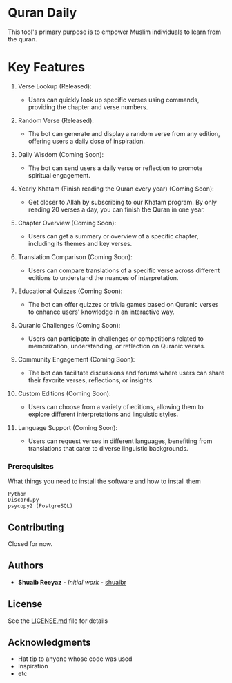 # Quran Daily
This tool's primary purpose is to empower Muslim individuals to learn from the quran. 

# Key Features 
1. Verse Lookup (Released):
    - Users can quickly look up specific verses using commands, providing the chapter and verse numbers.

2. Random Verse (Released):
    - The bot can generate and display a random verse from any edition, offering users a daily dose of inspiration.

3. Daily Wisdom (Coming Soon):
    - The bot can send users a daily verse or reflection to promote spiritual engagement.

4. Yearly Khatam (Finish reading the Quran every year) (Coming Soon):
    - Get closer to Allah by subscribing to our Khatam program. By only reading 20 verses a day, you can finish the Quran in one year.

5. Chapter Overview (Coming Soon):
    - Users can get a summary or overview of a specific chapter, including its themes and key verses.

6. Translation Comparison (Coming Soon):
    - Users can compare translations of a specific verse across different editions to understand the nuances of interpretation.

7. Educational Quizzes (Coming Soon):
    - The bot can offer quizzes or trivia games based on Quranic verses to enhance users' knowledge in an interactive way.

8. Quranic Challenges (Coming Soon):
    - Users can participate in challenges or competitions related to memorization, understanding, or reflection on Quranic verses.

9. Community Engagement (Coming Soon):
    - The bot can facilitate discussions and forums where users can share their favorite verses, reflections, or insights.

10. Custom Editions (Coming Soon):
    - Users can choose from a variety of editions, allowing them to explore different interpretations and linguistic styles.

11. Language Support (Coming Soon):
    - Users can request verses in different languages, benefiting from translations that cater to diverse linguistic backgrounds.

### Prerequisites
What things you need to install the software and how to install them

```
Python
Discord.py
psycopy2 (PostgreSQL)
```
<!-- 
## Running the tests
1. Unit Testing:
- Frontend (React.js): Utilize testing libraries like Jest and React Testing Library for component-level testing. Ensure UI components work as expected and efficiently.
- Backend (Node.js, Express.js): Use testing frameworks like Mocha, Chai, or Jest for unit testing of API endpoints and backend functions.
- Authentication and Authorization (Passport.js, JWT): Test authentication and authorization logic to confirm that users can access appropriate resources based on roles.

2. Integration Testing:
- Frontend and Backend: Perform integration testing to validate data flows between frontend and backend components. Tools like Jest, Supertest, and Cypress are valuable for this purpose.

3. End-to-End (E2E) Testing:
- Frontend (React.js): Employ E2E testing tools like Cypress or Selenium for testing complete user flows and interactions.
- Backend (RESTful API): Test the entire API endpoints with E2E testing to ensure that different parts of the application work together seamlessly.

4. Performance Testing:
- Frontend: Use Lighthouse or other performance testing tools to optimize frontend performance, focusing on loading times, SEO, and general responsiveness.
- Backend (Node.js, Express.js, PostgreSQL): Load testing tools like Apache JMeter or Artillery can be used to simulate high traffic and verify the backend's ability to handle the load.
- Search and Data Discovery (Elasticsearch/Algolia/Typesense): Perform benchmarking and stress testing to determine the search engine's capacity to handle large volumes of data.

5. Security Testing:
- Frontend: Utilize security analysis tools like OWASP ZAP to detect and rectify security vulnerabilities in your frontend code.
- Backend (Node.js, Express.js, PostgreSQL): Conduct penetration testing and use tools like OWASP Dependency-Check to scan for security issues in your code and dependencies.
- Authentication and Authorization: Ensure that Passport.js and JWT implementations are secure by conducting security audits and token testing.

6. Usability and User Acceptance Testing (UAT):
- Frontend (React.js, Material-UI, Tailwind): Engage real users or testers to provide feedback on the user interface and overall user experience.
- Machine Learning (ChatGPT, NLTK/spaCy, PyTorch/TensorFlow): Test the quality and appropriateness of machine learning-driven content.

7. Cloud and Deployment Testing:
- AWS/GCP: Test scalability and reliability of cloud infrastructure to ensure it can handle the expected load.
- Docker and Kubernetes: Verify that containerized applications can be deployed and managed effectively.
- NGINX/Apache: Perform load testing and monitoring to ensure that reverse proxies and load balancers function correctly.

8. DevOps Testing:
- Implement Continuous Integration (CI) and Continuous Deployment (CD) pipelines using tools like Jenkins, Travis CI, or CircleCI. Automate testing and deployment workflows.

9. Regression Testing:
- Regularly run regression tests to identify and fix new issues or regressions introduced with code changes.

10. Logging and Monitoring:
- Set up logging and monitoring tools (e.g., ELK Stack, Prometheus) to track and analyze application performance in real-time.

11. User Feedback:
- Continuously collect feedback from users to enhance and improve the application based on their real-world experiences.

### Break down into end to end tests
1. User Registration and Authentication:
- Test user registration and login processes to verify that user authentication and authorization are functioning correctly.
- Ensure that users can access and update their profiles securely.

2. Content Aggregation:
- Test the process of aggregating books, articles, and other content from various sources.
Verify that content from different industries is correctly integrated and displayed in the application.

3. Dynamic Reading System:
- Test the dynamic reading system to confirm that complex ideas are effectively simplified for readers.
Ensure that users can access content seamlessly and navigate through it.

4. Intelligent Testing and Knowledge Discovery:
- Test the intelligent testing and knowledge discovery system to ensure that users can access relevant content and perform tests seamlessly.
- Verify that frictionless learning is supported.

5. Smart Communities:
- Test smart communities to ensure that users can access, contribute, and interact with leaders in various fields.
- Verify that moderation is effective in maintaining a productive and respectful environment.

6. Data Privacy and Security:
- Verify that user data is handled securely and that sensitive information is protected.
Test user access controls and data encryption mechanisms.

7. Performance and Scalability:
- Conduct tests to assess the application's performance under various conditions, including high traffic and data loads.
- Verify that the application scales effectively when needed, especially during peak usage times.

8. Search and Data Discovery:
- Test the search functionality to ensure that users can discover content efficiently.
Verify that the selected search engine (Elasticsearch, Algolia, or Typesense) provides accurate and fast results.

9. Machine Learning:
- Test machine learning components (e.g., ChatGPT, NLTK, spaCy, PyTorch, TensorFlow) to ensure they provide accurate and relevant content recommendations.
Verify that machine learning models adapt to user preferences and learning styles.

10. Cloud and Deployment:
- Test the deployment of the application in a cloud environment (AWS/GCP) to ensure it is reliable and scalable.
- Verify that containerization (Docker) and orchestration (Kubernetes) work as expected.

11. User Feedback and Iterations:
- Implement tests to gather user feedback and assess how well user suggestions and feedback are integrated into the application.

12. Frontend (React.js, Material-UI, Tailwind):
- Test the entire user interface for proper navigation and functionality.
- Verify that user interactions and user interface elements work as expected.

13. Backend (Node.js, Express.js, PostgreSQL):
- Conduct E2E tests to verify that backend APIs work correctly in conjunction with the frontend.
- Test the performance of API endpoints under load.

14. Real-World Scenarios:
- Test the application using real-world scenarios and user workflows to simulate actual usage.

15. Continuous Integration and Continuous Deployment (CI/CD):
- Implement E2E tests as part of the CI/CD pipeline to automatically test new code changes before deployment.

### And coding style tests
Frontend (React.js, Material-UI, Tailwind):
- ESLint for JavaScript/JSX: Configure ESLint to check for code style adherence in your React.js code. You can use popular configurations like Airbnb's ESLint config or create a custom one tailored to your project.
- Prettier Integration: Integrate Prettier with your code editor and your build process. Prettier automatically formats your code to adhere to your chosen style guidelines.
- Material-UI and Tailwind CSS Guidelines: Follow the coding and styling guidelines provided by Material-UI and Tailwind CSS to ensure consistency in your UI components and styles.

Backend (Node.js, Express.js):
- ESLint for Node.js: Use ESLint to enforce coding style rules in your Node.js and Express.js backend code. You can use a popular ESLint config for Node.js, or create a custom one that aligns with your team's preferences.
- Consistency in Routing and Middleware: Ensure that your Express.js routes and middleware functions follow a consistent naming and structure convention. For instance, establish guidelines for naming your route files and methods.

Database (PostgreSQL):
- SQL Linting: Consider using a SQL linter or formatter to maintain consistency and readability in your database queries. These tools can check for consistent indentation, proper capitalization, and other SQL coding style rules.

Machine Learning (PyTorch, TensorFlow, NLTK, spaCy):
- Python Linting: Use a Python linter, such as Flake8 or Pylint, to enforce coding style and best practices in your machine learning code. This ensures proper indentation, naming conventions, and adherence to PEP 8 standards.

Cloud and Deployment (Docker, Kubernetes):
- Dockerfile and Kubernetes YAML Files: Establish guidelines for Dockerfiles and Kubernetes YAML files. Ensure that they are well-structured, readable, and follow best practices.

Git and Version Control (Git + Github):
- Git Hooks: Implement pre-commit and pre-push Git hooks that automatically run linting checks before allowing developers to commit or push code. This ensures that no code violating the style guidelines is added to the repository.
- Enforce Branch Policies: Utilize branch protection rules on your GitHub repository to ensure that code is only merged into specific branches after passing code style checks.

Continuous Integration (CI) Checks:
- Include Linting in CI/CD Pipeline: Add linting checks as a step in your CI/CD pipeline. Your CI system can automatically run linting tests and prevent code that doesn't meet the coding style guidelines from being deployed.

## Deployment

1. Frontend Deployment (React.js, Material-UI, Tailwind):
- Build your React.js application for production using a build tool like Webpack or Create React App.
- Serve the built static files using a web server like Nginx or a static file hosting service.
- Configure the server to handle client-side routing correctly (if using React Router).
- Set up a process for continuous deployment to automatically update the frontend as code changes.

2. Backend Deployment (Node.js, Express.js, PostgreSQL):
- Host your Node.js application on a server or a Platform-as-a-Service (PaaS) provider like Heroku, AWS Elastic Beanstalk, or Google App Engine.
- Install and configure Node.js and PostgreSQL on your deployment environment.
- Secure your backend by following best practices, including using environment variables for sensitive data and setting up firewalls.
- Ensure that your backend API is accessible over HTTPS for security.
- Set up environment-specific configurations for development, testing, and production.

3. Authentication and Authorization (Passport.js, JWT):
- Implement user authentication and authorization middleware in your Express.js application.
- Store user data securely, and handle JWT token generation and validation.
- Use environment variables to manage your JWT secret key and other sensitive information.

4. Search and Data Discovery (Elasticsearch/Algolia/Typesense):
- Deploy and configure your chosen search engine (Elasticsearch, Algolia, or Typesense) on your server or cloud infrastructure.
- Index your data and set up search functionalities in your application.
- Ensure proper security and access controls for your search engine.

5. Machine Learning (ChatGPT, NLTK, spaCy, PyTorch, TensorFlow):
- If you're using machine learning models, make sure they are integrated into your backend.
- Deploy models on a server or cloud infrastructure and ensure they are accessible via API endpoints.
- Use version control for machine learning models and update them as needed.

6. Cloud and Deployment (AWS/GCP, Docker, Kubernetes):
- Utilize cloud services from AWS or GCP to host and scale your application components.
- Containerize your applications using Docker. Create Dockerfiles for each part of your tech stack (frontend, backend, search engine, machine learning, etc.).
- Use Kubernetes for container orchestration and scaling. Deploy your Docker containers to a Kubernetes cluster.

7. Dev Tools (VSCode, Git + GitHub, Postman, Jira):
- Ensure that your development tools are set up for collaborative development and issue tracking.
- Use Git and GitHub for version control and collaboration.
- Use Postman for API testing.
- Optionally, use Jira for project management, issue tracking, and agile development.

8. Continuous Integration and Continuous Deployment (CI/CD):
- Set up a CI/CD pipeline using tools like Jenkins, Travis CI, or GitHub Actions.
- Automate testing and deployment processes for both the frontend and backend.
- Ensure that code is automatically tested and deployed upon changes to the codebase.

9. Data Privacy and Security:
- Implement security best practices throughout your application, including data encryption, input validation, and authentication checks.
- Regularly update and patch all components to mitigate security vulnerabilities.

10. Monitoring and Logging: 
- Implement a monitoring solution like Prometheus, Grafana, or cloud-based monitoring services.
- Configure logging for your application to capture and analyze errors, security incidents, and performance issues.

11. Scalability and Load Balancing:
- Implement load balancing for high availability and scalability.
- Be prepared to scale your services horizontally based on traffic demands.

12. Documentation:
- Maintain documentation that includes deployment instructions, architecture diagrams, and environment setup details. -->

## Contributing
Closed for now.

<!-- ## Versioning

We use [SemVer](http://semver.org/) for versioning. For the versions available, see the [tags on this repository](https://github.com/your/project/tags).  -->

## Authors
* **Shuaib Reeyaz** - *Initial work* - [shuaibr](https://github.com/shuaibr)

## License
See the [LICENSE.md](LICENSE.md) file for details

## Acknowledgments
* Hat tip to anyone whose code was used
* Inspiration
* etc
